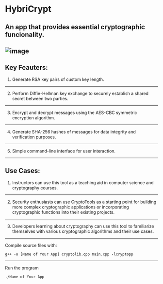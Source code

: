 # HybriCrypt
An app that provides essential cryptographic funcionality.
----------------------------------------------------------------------------------
![image](https://user-images.githubusercontent.com/109701506/236835288-656995ac-930c-4b21-b8da-8522c2af8369.png)
--------------------------------------------------------------------------------------------------
**Key Feauters:**
--------------------------------------------------------------------------------------------------
1. Generate RSA key pairs of custom key length.
--------------------------------------------------------------------------------------------------
2. Perform Diffie-Hellman key exchange to securely establish a shared secret between two parties.
--------------------------------------------------------------------------------------------------
3. Encrypt and decrypt messages using the AES-CBC symmetric encryption algorithm.
--------------------------------------------------------------------------------------------------
4. Generate SHA-256 hashes of messages for data integrity and verification purposes.
--------------------------------------------------------------------------------------------------
5. Simple command-line interface for user interaction.
--------------------------------------------------------------------------------------
**Use Cases:**
--------------------------------------------------------------------------------------------------
1. Instructors can use this tool as a teaching aid in computer science and cryptography courses.
--------------------------------------------------------------------------------------------------
2. Security enthusiasts can use CryptoTools as a starting point for building more complex cryptographic applications or incorporating cryptographic functions into their existing projects.
--------------------------------------------------------------------------------------------------
3. Developers learning about cryptography can use this tool to familiarize themselves with various cryptographic algorithms and their use cases.
-------------------------------------------------------------------------------------------
Compile source files with:
```
g++ -o [Name of Your App] cryptolib.cpp main.cpp -lcryptopp
```
------------------------------------------------------------
Run the program
```
./Name of Your App
```

